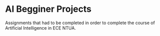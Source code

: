 # AI Begginer Projects
 Assignments that had to be completed in order to complete the course of Artificial Intelligence in ECE NTUA.
